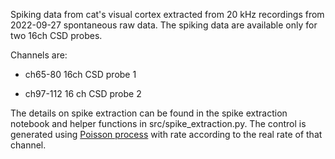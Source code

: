 Spiking data from cat's visual cortex extracted from 20 kHz recordings from 2022-09-27 spontaneous raw data. 
The spiking data are available only for two 16ch CSD probes. 

Channels are:
- ch65-80   16ch CSD probe 1

- ch97-112   16 ch CSD probe 2

The details on spike extraction can be found in the spike extraction notebook and helper functions in src/spike_extraction.py. The control is generated using [Poisson process](https://elephant.readthedocs.io/en/latest/reference/_toctree/spike_train_generation/elephant.spike_train_generation.StationaryPoissonProcess.html#elephant.spike_train_generation.StationaryPoissonProcess) with rate according to the real rate of that channel.